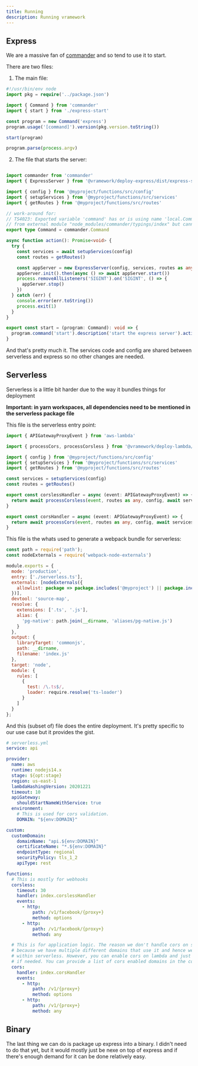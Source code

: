 ```yaml
---
title: Running
description: Running vramework
---
```


## Express

We are a massive fan of [commander](https://github.com/tj/commander.js#readme) and so tend to use it to start.

There are two files:

1) The main file:

```typescript
#!/usr/bin/env node
import pkg = require('../package.json')

import { Command } from 'commander'
import { start } from './express-start'

const program = new Command('express')
program.usage('[command]').version(pkg.version.toString())

start(program)

program.parse(process.argv)
```

2) The file that starts the server:

```typescript

import commander from 'commander'
import { ExpressServer } from '@vramework/deploy-express/dist/express-server'

import { config } from '@myproject/functions/src/config'
import { setupServices } from '@myproject/functions/src/services'
import { getRoutes } from '@myproject/functions/src/routes'

// work-around for:
// TS4023: Exported variable 'command' has or is using name 'local.Command'
// from external module "node_modules/commander/typings/index" but cannot be named.
export type Command = commander.Command

async function action(): Promise<void> {
  try {
    const services = await setupServices(config)
    const routes = getRoutes()

    const appServer = new ExpressServer(config, services, routes as any)
    appServer.init().then(async () => await appServer.start())
    process.removeAllListeners('SIGINT').on('SIGINT', () => {
      appServer.stop()
    })
  } catch (err) {
    console.error(err.toString())
    process.exit(1)
  }
}

export const start = (program: Command): void => {
  program.command('start').description('start the express server').action(action)
}
```

And that's pretty much it. The services code and config are shared between serverless and express so 
no other changes are needed.

## Serverless

Serverless is a little bit harder due to the way it bundles things for deployment

**Important: in yarn workspaces, all dependencies need to be mentioned in the serverless package file**

This file is the serverless entry point:

```typescript
import { APIGatewayProxyEvent } from 'aws-lambda'

import { processCors, processCorsless } from '@vramework/deploy-lambda/lambda'

import { config } from '@myproject/functions/src/config'
import { setupServices } from '@myproject/functions/src/services'
import { getRoutes } from '@myproject/functions/src/routes'

const services = setupServices(config)
const routes = getRoutes()

export const corslessHandler = async (event: APIGatewayProxyEvent) => {
  return await processCorsless(event, routes as any, config, await services)
}

export const corsHandler = async (event: APIGatewayProxyEvent) => {
  return await processCors(event, routes as any, config, await services)
}
```

This file is the whats used to generate a webpack bundle for serverless:

```javascript
const path = require('path');
const nodeExternals = require('webpack-node-externals')

module.exports = {
  mode: 'production',
  entry: ['./serverless.ts'],
  externals: [nodeExternals({
    allowlist: package => package.includes('@myproject') || package.includes('@vramework')
  })],
  devtool: 'source-map',
  resolve: {
    extensions: ['.ts', '.js'],
    alias: {
      'pg-native': path.join(__dirname, 'aliases/pg-native.js')
    }
  },
  output: {
    libraryTarget: 'commonjs',
    path: __dirname,
    filename: 'index.js'
  },
  target: 'node',
  module: {
    rules: [
      {
        test: /\.ts$/,
        loader: require.resolve('ts-loader')
      }
    ]
  }
};
```

And this (subset of) file does the entire deployment. It's pretty specific to our use case but it provides the gist.

```YAML
# serverless.yml
service: api

provider:
  name: aws
  runtime: nodejs14.x
  stage: ${opt:stage}
  region: us-east-1
  lambdaHashingVersion: 20201221
  timeout: 10
  apiGateway:
    shouldStartNameWithService: true
  environment:
    # This is used for cors validation.
    DOMAIN: "${env:DOMAIN}"

custom:
  customDomain:
    domainName: "api.${env:DOMAIN}"
    certificateName: "*.${env:DOMAIN}"
    endpointType: regional
    securityPolicy: tls_1_2
    apiType: rest

functions:
  # This is mostly for webhooks 
  corsless:
    timeout: 30
    handler: index.corslessHandler
    events:
      - http:
          path: /v1/facebook/{proxy+}
          method: options
      - http:
          path: /v1/facebook/{proxy+}
          method: any

  # This is for application logic. The reason we don't handle cors on serverless is 
  # because we have multiple different domains that use it and hence we deal with cors
  # within serverless. However, you can enable cors on lambda and just take out options
  # if needed. You can provide a list of cors enabled domains in the config handler.
  cors:
    handler: index.corsHandler
    events:
      - http:
          path: /v1/{proxy+}
          method: options
      - http:
          path: /v1/{proxy+}
          method: any
```

## Binary

The last thing we can do is package up express into a binary. I didn't need to do that yet,
but it would mostly just be nexe on top of express and if there's enough demand for it can be done relatively easy.
